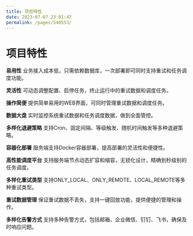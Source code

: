 ```yaml
---
title: 项目特性
date: 2023-07-07 23:01:47
permalink: /pages/540553/
---
```


# 项目特性

**易用性**
业务接入成本低，只需依赖数据库，一次部署即可同时支持重试和任务调度功能。

**灵活性**
可动态调整配置、启停任务，终止运行中的重试数据和调度任务。

**操作简便**
提供简单易用的WEB界面，可同时管理重试数据和调度任务。

**数据大盘**
实时监控系统重试数据和任务调度数据，做到全面管控。

**多样化退避策略**
支持Cron、固定间隔、等级触发、随机时间触发等多种退避策略。

**容器化部署**
服务端支持Docker容器部署，提高部署的灵活性和便捷性。

**高性能调度平台**
支持服务端节点动态扩容和缩容，无锁化设计，精确到秒级别的任务调度。

**多样化重试类型**
支持ONLY_LOCAL、ONLY_REMOTE、LOCAL_REMOTE等多种重试类型。

**重试数据管理**
保证重试数据不丢失，支持一键回放功能，提供便捷的管理和操作。

**多样化告警方式**
支持多种告警方式，包括邮箱、企业微信、钉钉、飞书，确保及时响应问题。
